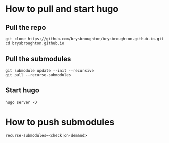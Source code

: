 # How to pull and start hugo

## Pull the repo
```
git clone https://github.com/brysbroughton/brysbroughton.github.io.git
cd brysbroughton.github.io
```

## Pull the submodules
```
git submodule update --init --recursive
git pull --recurse-submodules
```

## Start hugo
```
hugo server -D
```

# How to push submodules

```
recurse-submodules=<check|on-demand>
```
